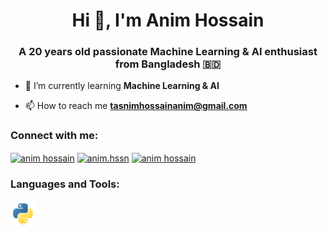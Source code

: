 <h1 align="center">Hi 👋, I'm Anim Hossain</h1>
<h3 align="center">A 20 years old passionate Machine Learning & AI enthusiast from Bangladesh 🇧🇩</h3>

- 🌱 I’m currently learning **Machine Learning & AI**

- 📫 How to reach me **tasnimhossainanim@gmail.com**

<h3 align="left">Connect with me:</h3>
<p align="left">
<a href="https://fb.com/anim hossain" target="blank"><img align="center" src="https://raw.githubusercontent.com/rahuldkjain/github-profile-readme-generator/master/src/images/icons/Social/facebook.svg" alt="anim hossain" height="30" width="40" /></a>
<a href="https://instagram.com/anim.hssn" target="blank"><img align="center" src="https://raw.githubusercontent.com/rahuldkjain/github-profile-readme-generator/master/src/images/icons/Social/instagram.svg" alt="anim.hssn" height="30" width="40" /></a>
<a href="https://www.youtube.com/c/anim hossain" target="blank"><img align="center" src="https://raw.githubusercontent.com/rahuldkjain/github-profile-readme-generator/master/src/images/icons/Social/youtube.svg" alt="anim hossain" height="30" width="40" /></a>
</p>

<h3 align="left">Languages and Tools:</h3>
<p align="left"> <a href="https://www.python.org" target="_blank" rel="noreferrer"> <img src="https://raw.githubusercontent.com/devicons/devicon/master/icons/python/python-original.svg" alt="python" width="40" height="40"/> </a> </p>
